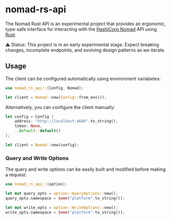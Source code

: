 # nomad-rs-api
The Nomad Rust API is an experimental project that provides an ergonomic, type-safe interface for
interacting with the [HashiCorp Nomad](https://github.com/hashicorp/nomad) API using
[Rust](https://rust-lang.org).

⚠️ Status: This project is in an early experimental stage. Expect breaking changes, incomplete
endpoints, and evolving design patterns as we iterate.

## Usage
The client can be configured automatically using environment variabeles:
```rust
use nomad_rs_api::{Config, Nomad};

let client = Nomad::new(Config::from_env());
```

Alternatively, you can configure the client manually:
```rust
let config = Config {
    address: "http://localhost:4646".to_string(),
    token: None,
    ..Default::default()
};

let client = Nomad::new(config);
```

### Query and Write Options
The query and write options can be easily built and modified before making a request:
```rust
use nomad_rs_api::{option};

let mut query_opts = option::QueryOptions::new();
query_opts.namespace = Some("platform".to_string());

let mut write_opts = option::WriteOptions::new();
write_opts.namespace = Some("platform".to_string());
```
